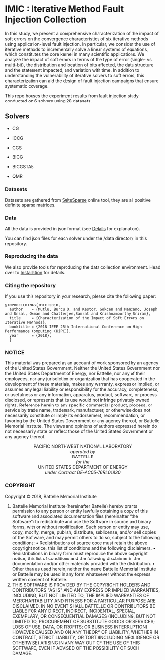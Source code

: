 # IMIC : Iterative Method Fault Injection Collection

In this study, we present a comprehensive characterization of the impact of soft errors on the convergence characteristics of six iterative methods using application-level fault injection. In particular, we consider the use of iterative methods to incrementally solve a linear systems of equations, which constitutes the core kernel in many scientific applications. We analyze the impact of soft errors in terms of the type of error (single- vs multi-bit), the distribution and location of bits affected, the data structure and the statement impacted, and variation with time. In addition to understanding the vulnerability of iterative solvers to soft errors, this characterization can aid the design of fault injection campaigns that ensure systematic coverage.

This repo houses the experiment results from fault injection study conducted on 6 solvers using 28 datasets. 

## Solvers
* CG

* ICCG

* CGS

* BICG

* BICGSTAB

* QMR


### Datasets

Datasets are gathered from [SuiteSparse](https://sparse.tamu.edu/about) online tool, they are all positive definite sparse matrices.


### Data	 

All the data is provided in json format (see [Details](DETAILS.md) for explanation). 

You can find json files for each solver under the /data directory in this repository. 

### Reproducing the data

We also provide tools for reproducing the data collection environment. Head over to [Installation](INSTALL.md) for details. 

### Citing the repository
If you use this repository in your research, please cite the following paper:

```
@INPROCEEDINGS{IMIC:2018,
  author    = {Mutlu, Burcu O. and Kestor, Gokcen and Manzano, Joseph and Unsal, Osman and Chatterjee,Samrat and Krishnamoorthy,Sriram},
  title     = {Characterization of the Impact of Soft Errors on Iterative Methods},
  booktitle = {2018 IEEE 25th International Conference on High Performance Computing (HiPC)},
  year      = {2018},
  }
```

### NOTICE

This material was prepared as an account of work sponsored by an agency of the United States Government.  Neither the United States Government nor the United States Department of Energy, nor Battelle, nor any of their employees, nor any jurisdiction or organization that has cooperated in the development of these materials, makes any warranty, express or implied, or assumes any legal liability or responsibility for the accuracy, completeness, or usefulness or any information, apparatus, product, software, or process disclosed, or represents that its use would not infringe privately owned rights.
Reference herein to any specific commercial product, process, or service by trade name, trademark, manufacturer, or otherwise does not necessarily constitute or imply its endorsement, recommendation, or favoring by the United States Government or any agency thereof, or Battelle Memorial Institute. The views and opinions of authors expressed herein do not necessarily state or reflect those of the United States Government or any agency thereof.


<p align="center">PACIFIC NORTHWEST NATIONAL LABORATORY<br>
<i>operated by</i><br>
BATTELLE<br>
<i>for the</i><br>
UNITED STATES DEPARTMENT OF ENERGY<br>
<i>under Contract DE-AC05-76RL01830</i></p>


### COPYRIGHT

Copyright © 2018, Battelle Memorial Institute

1.	  Battelle Memorial Institute (hereinafter Battelle) hereby grants permission to any person or entity lawfully obtaining a copy of this software and associated documentation files (hereinafter “the Software”) to redistribute and use the Software in source and binary forms, with or without modification.  Such person or entity may use, copy, modify, merge, publish, distribute, sublicense, and/or sell copies of the Software, and may permit others to do so, subject to the following conditions:
•	  Redistributions of source code must retain the above copyright notice, this list of conditions and the following disclaimers. 
•	  Redistributions in binary form must reproduce the above copyright notice, this list of conditions and the following disclaimer in the documentation and/or other materials provided with the distribution. 
•	  Other than as used herein, neither the name Battelle Memorial Institute or Battelle may be used in any form whatsoever without the express written consent of Battelle.  
2.	  THIS SOFTWARE IS PROVIDED BY THE COPYRIGHT HOLDERS AND CONTRIBUTORS "AS IS" AND ANY EXPRESS OR IMPLIED WARRANTIES, INCLUDING, BUT NOT LIMITED TO, THE IMPLIED WARRANTIES OF MERCHANTABILITY AND FITNESS FOR A PARTICULAR PURPOSE ARE DISCLAIMED. IN NO EVENT SHALL BATTELLE OR CONTRIBUTORS BE LIABLE FOR ANY DIRECT, INDIRECT, INCIDENTAL, SPECIAL, EXEMPLARY, OR CONSEQUENTIAL DAMAGES (INCLUDING, BUT NOT LIMITED TO, PROCUREMENT OF SUBSTITUTE GOODS OR SERVICES; LOSS OF USE, DATA, OR PROFITS; OR BUSINESS INTERRUPTION) HOWEVER CAUSED AND ON ANY THEORY OF LIABILITY, WHETHER IN CONTRACT, STRICT LIABILITY, OR TORT (INCLUDING NEGLIGENCE OR OTHERWISE) ARISING IN ANY WAY OUT OF THE USE OF THIS SOFTWARE, EVEN IF ADVISED OF THE POSSIBILITY OF SUCH DAMAGE.

 
